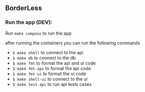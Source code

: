 ## BorderLess

### Run the app (DEV):

Run `make compose` to run the app

after running the containers you can run the following commands
- `$ make shell` to connect to the api
- `$ make db` to connect to the db
- `$ make fmt` to format the api and ui code
- `$ make fmt-api` to format the api code
- `$ make fmt-ui` to format the ui code
- `$ make shell-ui` to connect to the ui
- `$ make test-api` to run api tests cases